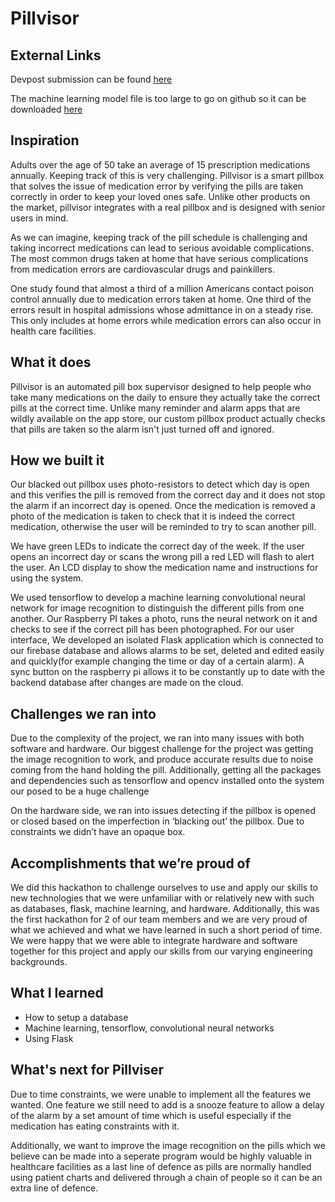 # Pillvisor

## External Links

Devpost submission can be found [here](https://devpost.com/software/pillvisor)

The machine learning model file is too large to go on github so it can be downloaded [here](https://drive.google.com/file/d/1qQHHHWDjcuoMhbA4IO3vB0hAMtF27dce/view?usp=sharing)

## Inspiration

Adults over the age of 50 take an average of 15 prescription medications annually. Keeping track of this is very challenging. 
Pillvisor is a smart pillbox that solves the issue of medication error by verifying the pills are taken correctly in order to keep your loved ones safe. Unlike other products on the market, pillvisor integrates with a real pillbox and is designed with senior users in mind. 

 As we can imagine, keeping track of the pill schedule is challenging and taking incorrect medications can lead to serious avoidable complications. The most common drugs taken at home that have serious complications from medication errors are cardiovascular drugs and painkillers. 

One study found that almost a third of a million Americans contact poison control annually due to medication errors taken at home. One third of the errors result in hospital admissions whose admittance in on a steady rise. This only includes at home errors while medication errors can also occur in health care facilities. 

## What it does

Pillvisor is an automated pill box supervisor designed to help people who take many medications on the daily to ensure they actually take the correct pills at the correct time. Unlike many reminder and alarm apps that are wildly available on the app store, our custom pillbox product actually checks that pills are taken so the alarm isn't just turned off and ignored.  

## How we built it

Our blacked out pillbox uses photo-resistors to detect which day is open and this verifies the pill is removed from the correct day and it does not stop the alarm if an incorrect day is opened. Once the medication is removed a photo of the medication is taken to check that it is indeed the correct medication, otherwise the user will be reminded to try to scan another pill.  

We have green LEDs to indicate the correct day of the week. If the user opens an incorrect day or scans the wrong pill a red LED will flash to alert the user. An LCD display to show the medication name and instructions for using the system. 

We used tensorflow to develop a machine learning convolutional neural network for image recognition to distinguish the different pills from one another. Our Raspberry PI takes a photo, runs the neural network on it and checks to see if the correct pill has been photographed.
For our user interface, We developed an isolated Flask application which is connected to our firebase database and allows alarms to be set, deleted and edited  easily and quickly(for example changing the time or day of a certain alarm). A sync button on the raspberry pi allows it to be constantly up to date with the backend database after changes are made on the cloud.


## Challenges we ran into
Due to the complexity of the project, we ran into many issues with both software and hardware. Our biggest challenge for the project was getting the image recognition to work, and produce accurate results due to noise coming from the hand holding the pill. Additionally, getting all the packages and dependencies such as tensorflow and opencv installed onto the system our posed to be a huge challenge

On the hardware side, we ran into issues detecting if the pillbox is opened or closed based on the imperfection in ‘blacking out’ the pillbox. Due to constraints we didn’t have an opaque box.

## Accomplishments that we’re proud of

We did this hackathon to challenge ourselves to use and apply our skills to new technologies that we were unfamiliar with or relatively new with such as databases, flask, machine learning, and hardware. Additionally, this was the first hackathon for 2 of our team members and we are very proud of what we achieved and what we have learned in such a short period of time. We were happy that we were able to integrate hardware and software together for this project and apply our skills from our varying engineering backgrounds.

## What I learned

- How to setup a database
- Machine learning, tensorflow, convolutional neural networks
- Using Flask

## What's next for Pillviser

Due to time constraints, we were unable to implement all the features we wanted.
One feature we still need to add is a snooze feature to allow a delay of the alarm by a set amount of time which is useful especially if the medication has eating constraints with it. 

Additionally, we want to improve the image recognition on the pills which we believe can be made into a seperate program would be highly valuable in healthcare facilities as a last line of defence as pills are normally handled using patient charts and delivered through a chain of people so it can be an extra line of defence. 
